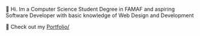 👋 Hi. Im a Computer Science Student Degree in FAMAF and aspiring Software Developer with basic knowledge of Web Design and Development

👀 Check out my <a href="https://d173w.github.io/portfolio">Portfolio/</a>

<!---
D173W/D173W is a ✨ special ✨ repository because its `README.md` (this file) appears on your GitHub profile.
You can click the Preview link to take a look at your changes.
--->
